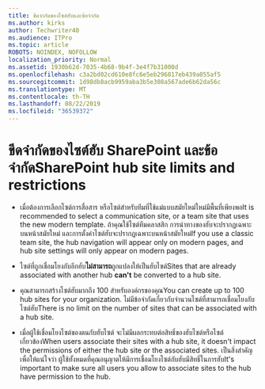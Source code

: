 ```yaml
---
title: ขีดจำกัดของไซต์ฮับและข้อจำกัด
ms.author: kirks
author: Techwriter40
ms.audience: ITPro
ms.topic: article
ROBOTS: NOINDEX, NOFOLLOW
localization_priority: Normal
ms.assetid: 1930b62d-7035-4b68-9b4f-3e4f7b31000d
ms.openlocfilehash: c3a2bd02cd610e8fc6e5eb296817eb439a055af5
ms.sourcegitcommit: 1d98db8acb9959aba3b5e308a567ade6b62da56c
ms.translationtype: MT
ms.contentlocale: th-TH
ms.lasthandoff: 08/22/2019
ms.locfileid: "36539372"
---
```

# <a name="sharepoint-hub-site-limits-and-restrictions"></a><span data-ttu-id="28951-102">ขีดจำกัดของไซต์ฮับ SharePoint และข้อจำกัด</span><span class="sxs-lookup"><span data-stu-id="28951-102">SharePoint hub site limits and restrictions</span></span>

- <span data-ttu-id="28951-103">เมื่อต้องการเลือกไซต์การสื่อสาร หรือไซต์สำหรับทีมที่ใช้แม่แบบสมัยใหม่ใหม่มีพื้นที่เพียงพอ</span><span class="sxs-lookup"><span data-stu-id="28951-103">It is recommended to select a communication site, or a team site that uses the new modern template.</span></span> <span data-ttu-id="28951-104">ถ้าคุณใช้ไซต์ทีมคลาสสิก การนำทางของฮับจะปรากฏเฉพาะบนหน้าสมัยใหม่ และการตั้งค่าไซต์ฮับจะปรากฏเฉพาะบนหน้าสมัยใหม่</span><span class="sxs-lookup"><span data-stu-id="28951-104">If you use a classic team site, the hub navigation will appear only on modern pages, and hub site settings will only appear on modern pages.</span></span>

- <span data-ttu-id="28951-105">ไซต์ที่ถูกเชื่อมโยงกับอีกฮับ**ไม่สามารถ**ถูกแปลงให้เป็นฮับไซต์</span><span class="sxs-lookup"><span data-stu-id="28951-105">Sites that are already associated with another hub **can't** be converted to a hub site.</span></span> 

- <span data-ttu-id="28951-106">คุณสามารถสร้างไซต์ฮับมากถึง 100 สำหรับองค์กรของคุณ</span><span class="sxs-lookup"><span data-stu-id="28951-106">You can create up to 100 hub sites for your organization.</span></span> <span data-ttu-id="28951-107">ไม่มีข้อจำกัดเกี่ยวกับจำนวนไซต์ที่สามารถเชื่อมโยงกับไซต์ฮับ</span><span class="sxs-lookup"><span data-stu-id="28951-107">There is no limit on the number of sites that can be associated with a hub site.</span></span>

- <span data-ttu-id="28951-108">เมื่อผู้ใช้เชื่อมโยงไซต์ของตนกับฮับไซต์ จะไม่มีผลกระทบต่อสิทธิ์ของฮับไซต์หรือไซต์เกี่ยวข้อง</span><span class="sxs-lookup"><span data-stu-id="28951-108">When users associate their sites with a hub site, it doesn't impact the permissions of either the hub site or the associated sites.</span></span> <span data-ttu-id="28951-109">เป็นสิ่งสำคัญเพื่อให้แน่ใจว่า ผู้ใช้ทั้งหมดที่คุณอนุญาตให้มีการเชื่อมโยงไซต์กับฮับมีสิทธิ์ในการฮับ</span><span class="sxs-lookup"><span data-stu-id="28951-109">It's important to make sure all users you allow to associate sites to the hub have permission to the hub.</span></span>



